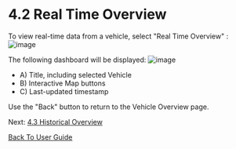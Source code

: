 # 4.2 Real Time Overview

To view real-time data from a vehicle, select "Real Time Overview" : 
![image](https://user-images.githubusercontent.com/112486258/212980889-6d9852a9-11e1-400d-aa1f-733c4ec15d61.png)

The following dashboard will be displayed:
![image](https://user-images.githubusercontent.com/112486258/212980605-b583dfdf-f646-476e-b4f8-afb3237bfcf8.png)

- A) Title, including selected Vehicle
- B) Interactive Map buttons
- C) Last-updated timestamp

Use the "Back" button to return to the Vehicle Overview page.


Next: [4.3 Historical Overview](https://github.com/rlogsdon7/Metaverse-Maintenance/blob/main/UserDocs/HistoricalOverview.md)

[Back To User Guide](https://github.com/rlogsdon7/Metaverse-Maintenance/blob/main/UserDocs.md)
